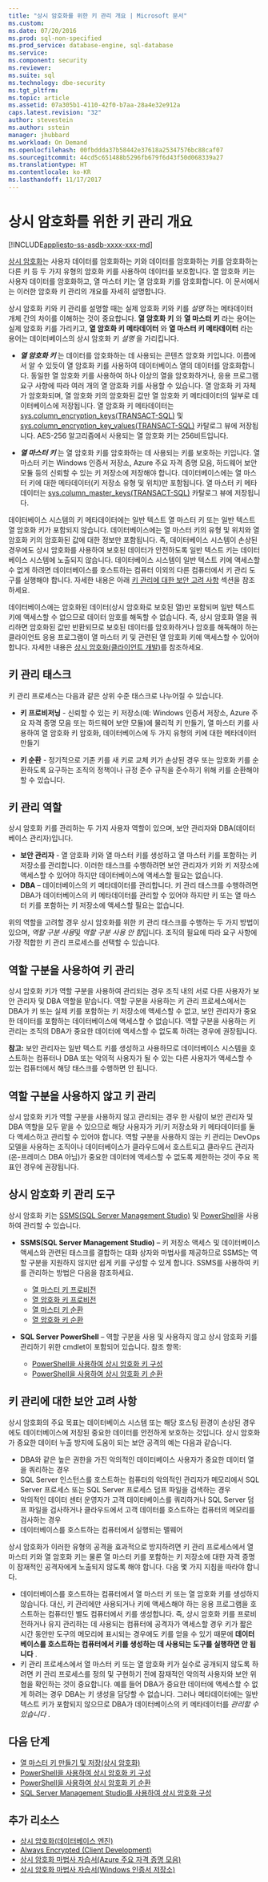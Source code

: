 ```yaml
---
title: "상시 암호화를 위한 키 관리 개요 | Microsoft 문서"
ms.custom: 
ms.date: 07/20/2016
ms.prod: sql-non-specified
ms.prod_service: database-engine, sql-database
ms.service: 
ms.component: security
ms.reviewer: 
ms.suite: sql
ms.technology: dbe-security
ms.tgt_pltfrm: 
ms.topic: article
ms.assetid: 07a305b1-4110-42f0-b7aa-28a4e32e912a
caps.latest.revision: "32"
author: stevestein
ms.author: sstein
manager: jhubbard
ms.workload: On Demand
ms.openlocfilehash: 00fbddda37b58442e37618a25347576bc88caf07
ms.sourcegitcommit: 44cd5c651488b5296fb679f6d43f50d068339a27
ms.translationtype: HT
ms.contentlocale: ko-KR
ms.lasthandoff: 11/17/2017
---
```

# <a name="overview-of-key-management-for-always-encrypted"></a>상시 암호화를 위한 키 관리 개요
[!INCLUDE[appliesto-ss-asdb-xxxx-xxx-md](../../../includes/appliesto-ss-asdb-xxxx-xxx-md.md)]


[상시 암호화](../../../relational-databases/security/encryption/always-encrypted-database-engine.md)는 사용자 데이터를 암호화하는 키와 데이터를 암호화하는 키를 암호화하는 다른 키 등 두 가지 유형의 암호화 키를 사용하여 데이터를 보호합니다. 열 암호화 키는 사용자 데이터를 암호화하고, 열 마스터 키는 열 암호화 키를 암호화합니다. 이 문서에서는 이러한 암호화 키 관리의 개요를 자세히 설명합니다.

상시 암호화 키와 키 관리를 설명할 때는 실제 암호화 키와 키를 *설명* 하는 메타데이터 개체 간의 차이를 이해하는 것이 중요합니다. **열 암호화 키** 와 **열 마스터 키** 라는 용어는 실제 암호화 키를 가리키고, **열 암호화 키 메타데이터** 와 **열 마스터 키 메타데이터** 라는 용어는 데이터베이스의 상시 암호화 키 *설명* 을 가리킵니다.

- ***열 암호화 키*** 는 데이터를 암호화하는 데 사용되는 콘텐츠 암호화 키입니다. 이름에서 알 수 있듯이 열 암호화 키를 사용하여 데이터베이스 열의 데이터를 암호화합니다. 동일한 열 암호화 키를 사용하여 하나 이상의 열을 암호화하거나, 응용 프로그램 요구 사항에 따라 여러 개의 열 암호화 키를 사용할 수 있습니다. 열 암호화 키 자체가 암호화되며, 열 암호화 키의 암호화된 값만 열 암호화 키 메타데이터의 일부로 데이터베이스에 저장됩니다. 열 암호화 키 메타데이터는 [sys.column_encryption_keys(TRANSACT-SQL)](../../../relational-databases/system-catalog-views/sys-column-encryption-keys-transact-sql.md) 및 [sys.column_encryption_key_values(TRANSACT-SQL)](../../../relational-databases/system-catalog-views/sys-column-encryption-key-values-transact-sql.md) 카탈로그 뷰에 저장됩니다. AES-256 알고리즘에서 사용되는 열 암호화 키는 256비트입니다.


- ***열 마스터 키*** 는 열 암호화 키를 암호화하는 데 사용되는 키를 보호하는 키입니다. 열 마스터 키는 Windows 인증서 저장소, Azure 주요 자격 증명 모음, 하드웨어 보안 모듈 등의 신뢰할 수 있는 키 저장소에 저장해야 합니다. 데이터베이스에는 열 마스터 키에 대한 메타데이터(키 저장소 유형 및 위치)만 포함됩니다. 열 마스터 키 메타데이터는 [sys.column_master_keys(TRANSACT-SQL)](../../../relational-databases/system-catalog-views/sys-column-master-keys-transact-sql.md) 카탈로그 뷰에 저장됩니다.  

데이터베이스 시스템의 키 메타데이터에는 일반 텍스트 열 마스터 키 또는 일반 텍스트 열 암호화 키가 포함되지 않습니다. 데이터베이스에는 열 마스터 키의 유형 및 위치와 열 암호화 키의 암호화된 값에 대한 정보만 포함됩니다. 즉, 데이터베이스 시스템이 손상된 경우에도 상시 암호화를 사용하여 보호된 데이터가 안전하도록 일반 텍스트 키는 데이터베이스 시스템에 노출되지 않습니다. 데이터베이스 시스템이 일반 텍스트 키에 액세스할 수 없게 하려면 데이터베이스를 호스트하는 컴퓨터 이외의 다른 컴퓨터에서 키 관리 도구를 실행해야 합니다. 자세한 내용은 아래 [키 관리에 대한 보안 고려 사항](#SecurityForKeyManagement) 섹션을 참조하세요.

데이터베이스에는 암호화된 데이터(상시 암호화로 보호된 열)만 포함되며 일반 텍스트 키에 액세스할 수 없으므로 데이터 암호를 해독할 수 없습니다. 즉, 상시 암호화 열을 쿼리하면 암호화된 값만 반환되므로 보호된 데이터를 암호화하거나 암호를 해독해야 하는 클라이언트 응용 프로그램이 열 마스터 키 및 관련된 열 암호화 키에 액세스할 수 있어야 합니다. 자세한 내용은 [상시 암호화(클라이언트 개발)](../../../relational-databases/security/encryption/always-encrypted-client-development.md)를 참조하세요.



## <a name="key-management-tasks"></a>키 관리 태스크

키 관리 프로세스는 다음과 같은 상위 수준 태스크로 나누어질 수 있습니다.

- **키 프로비저닝** - 신뢰할 수 있는 키 저장소(예: Windows 인증서 저장소, Azure 주요 자격 증명 모음 또는 하드웨어 보안 모듈)에 물리적 키 만들기, 열 마스터 키를 사용하여 열 암호화 키 암호화, 데이터베이스에 두 가지 유형의 키에 대한 메타데이터 만들기

- **키 순환** - 정기적으로 기존 키를 새 키로 교체 키가 손상된 경우 또는 암호화 키를 순환하도록 요구하는 조직의 정책이나 규정 준수 규칙을 준수하기 위해 키를 순환해야 할 수 있습니다. 


## <a name="KeyManagementRoles"></a> 키 관리 역할

상시 암호화 키를 관리하는 두 가지 사용자 역할이 있으며, 보안 관리자와 DBA(데이터베이스 관리자)입니다.

- **보안 관리자** - 열 암호화 키와 열 마스터 키를 생성하고 열 마스터 키를 포함하는 키 저장소를 관리합니다. 이러한 태스크를 수행하려면 보안 관리자가 키와 키 저장소에 액세스할 수 있어야 하지만 데이터베이스에 액세스할 필요는 없습니다.
- **DBA** – 데이터베이스의 키 메타데이터를 관리합니다. 키 관리 태스크를 수행하려면 DBA가 데이터베이스의 키 메타데이터를 관리할 수 있어야 하지만 키 또는 열 마스터 키를 포함하는 키 저장소에 액세스할 필요는 없습니다.

위의 역할을 고려할 경우 상시 암호화를 위한 키 관리 태스크를 수행하는 두 가지 방법이 있으며, *역할 구분 사용*및 *역할 구분 사용 안 함*입니다. 조직의 필요에 따라 요구 사항에 가장 적합한 키 관리 프로세스를 선택할 수 있습니다.

## <a name="managing-keys-with-role-separation"></a>역할 구분을 사용하여 키 관리
상시 암호화 키가 역할 구분을 사용하여 관리되는 경우 조직 내의 서로 다른 사용자가 보안 관리자 및 DBA 역할을 맡습니다. 역할 구분을 사용하는 키 관리 프로세스에서는 DBA가 키 또는 실제 키를 포함하는 키 저장소에 액세스할 수 없고, 보안 관리자가 중요한 데이터를 포함하는 데이터베이스에 액세스할 수 없습니다. 역할 구분을 사용하는 키 관리는 조직의 DBA가 중요한 데이터에 액세스할 수 없도록 하려는 경우에 권장됩니다. 

**참고:** 보안 관리자는 일반 텍스트 키를 생성하고 사용하므로 데이터베이스 시스템을 호스트하는 컴퓨터나 DBA 또는 악의적 사용자가 될 수 있는 다른 사용자가 액세스할 수 있는 컴퓨터에서 해당 태스크를 수행하면 안 됩니다. 

## <a name="managing-keys-without-role-separation"></a>역할 구분을 사용하지 않고 키 관리
상시 암호화 키가 역할 구분을 사용하지 않고 관리되는 경우 한 사람이 보안 관리자 및 DBA 역할을 모두 맡을 수 있으므로 해당 사용자가 키/키 저장소와 키 메타데이터를 둘 다 액세스하고 관리할 수 있어야 합니다. 역할 구분을 사용하지 않는 키 관리는 DevOps 모델을 사용하는 조직이나 데이터베이스가 클라우드에서 호스트되고 클라우드 관리자(온-프레미스 DBA 아님)가 중요한 데이터에 액세스할 수 없도록 제한하는 것이 주요 목표인 경우에 권장됩니다.



## <a name="tools-for-managing-always-encrypted-keys"></a>상시 암호화 키 관리 도구

상시 암호화 키는 [SSMS(SQL Server Management Studio)](https://msdn.microsoft.com/library/ms174173.aspx) 및 [PowerShell](../../scripting/sql-server-powershell.md)을 사용하여 관리할 수 있습니다.

- **SSMS(SQL Server Management Studio)** – 키 저장소 액세스 및 데이터베이스 액세스와 관련된 태스크를 결합하는 대화 상자와 마법사를 제공하므로 SSMS는 역할 구분을 지원하지 않지만 쉽게 키를 구성할 수 있게 합니다. SSMS를 사용하여 키를 관리하는 방법은 다음을 참조하세요.
    - [열 마스터 키 프로비전](../../../relational-databases/security/encryption/configure-always-encrypted-using-sql-server-management-studio.md#provisioncmk)
    - [열 암호화 키 프로비전](../../../relational-databases/security/encryption/configure-always-encrypted-using-sql-server-management-studio.md#provisioncek)
    - [열 마스터 키 순환](../../../relational-databases/security/encryption/configure-always-encrypted-using-sql-server-management-studio.md#rotatecmk)
    - [열 암호화 키 순환](../../../relational-databases/security/encryption/configure-always-encrypted-using-sql-server-management-studio.md#rotatecek)


- **SQL Server PowerShell** – 역할 구분을 사용 및 사용하지 않고 상시 암호화 키를 관리하기 위한 cmdlet이 포함되어 있습니다. 참조 항목:
    - [PowerShell을 사용하여 상시 암호화 키 구성](../../../relational-databases/security/encryption/configure-always-encrypted-keys-using-powershell.md)
    - [PowerShell을 사용하여 상시 암호화 키 순환](../../../relational-databases/security/encryption/rotate-always-encrypted-keys-using-powershell.md)


## <a name="SecurityForKeyManagement"></a> 키 관리에 대한 보안 고려 사항

상시 암호화의 주요 목표는 데이터베이스 시스템 또는 해당 호스팅 환경이 손상된 경우에도 데이터베이스에 저장된 중요한 데이터를 안전하게 보호하는 것입니다. 상시 암호화가 중요한 데이터 누출 방지에 도움이 되는 보안 공격의 예는 다음과 같습니다.

- DBA와 같은 높은 권한을 가진 악의적인 데이터베이스 사용자가 중요한 데이터 열을 쿼리하는 경우
- SQL Server 인스턴스를 호스트하는 컴퓨터의 악의적인 관리자가 메모리에서 SQL Server 프로세스 또는 SQL Server 프로세스 덤프 파일을 검색하는 경우
- 악의적인 데이터 센터 운영자가 고객 데이터베이스를 쿼리하거나 SQL Server 덤프 파일을 검사하거나 클라우드에서 고객 데이터를 호스트하는 컴퓨터의 메모리를 검사하는 경우
- 데이터베이스를 호스트하는 컴퓨터에서 실행되는 맬웨어

상시 암호화가 이러한 유형의 공격을 효과적으로 방지하려면 키 관리 프로세스에서 열 마스터 키와 열 암호화 키는 물론 열 마스터 키를 포함하는 키 저장소에 대한 자격 증명이 잠재적인 공격자에게 노출되지 않도록 해야 합니다. 다음 몇 가지 지침을 따라야 합니다.

- 데이터베이스를 호스트하는 컴퓨터에서 열 마스터 키 또는 열 암호화 키를 생성하지 않습니다. 대신, 키 관리에만 사용되거나 키에 액세스해야 하는 응용 프로그램을 호스트하는 컴퓨터인 별도 컴퓨터에서 키를 생성합니다. 즉, 상시 암호화 키를 프로비전하거나 유지 관리하는 데 사용되는 컴퓨터에 공격자가 액세스할 경우 키가 짧은 시간 동안만 도구의 메모리에 표시되는 경우에도 키를 얻을 수 있기 때문에 **데이터베이스를 호스트하는 컴퓨터에서 키를 생성하는 데 사용되는 도구를 실행하면 안 됩니다** .
- 키 관리 프로세스에서 열 마스터 키 또는 열 암호화 키가 실수로 공개되지 않도록 하려면 키 관리 프로세스를 정의 및 구현하기 전에 잠재적인 악의적 사용자와 보안 위협을 확인하는 것이 중요합니다. 예를 들어 DBA가 중요한 데이터에 액세스할 수 없게 하려는 경우 DBA는 키 생성을 담당할 수 없습니다. 그러나 메타데이터에는 일반 텍스트 키가 포함되지 않으므로 DBA가 데이터베이스의 키 메타데이터를 *관리할 수 있습니다* .

## <a name="next-steps"></a>다음 단계

- [열 마스터 키 만들기 및 저장(상시 암호화)](../../../relational-databases/security/encryption/create-and-store-column-master-keys-always-encrypted.md)
- [PowerShell을 사용하여 상시 암호화 키 구성](../../../relational-databases/security/encryption/configure-always-encrypted-keys-using-powershell.md)
- [PowerShell을 사용하여 상시 암호화 키 순환](../../../relational-databases/security/encryption/rotate-always-encrypted-keys-using-powershell.md)
- [SQL Server Management Studio를 사용하여 상시 암호화 구성](../../../relational-databases/security/encryption/configure-always-encrypted-using-sql-server-management-studio.md)

## <a name="additional-resources"></a>추가 리소스

- [상시 암호화(데이터베이스 엔진)](../../../relational-databases/security/encryption/always-encrypted-database-engine.md)
- [Always Encrypted (Client Development)](../../../relational-databases/security/encryption/always-encrypted-client-development.md)
- [상시 암호화 마법사 자습서(Azure 주요 자격 증명 모음)](https://azure.microsoft.com/documentation/articles/sql-database-always-encrypted-azure-key-vault/)
- [상시 암호화 마법사 자습서(Windows 인증서 저장소)](https://azure.microsoft.com/documentation/articles/sql-database-always-encrypted/)




